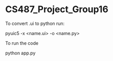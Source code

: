 # CS487_Project_Group16
To convert .ui to python run:

pyuic5 -x <name.ui> -o <name.py>


To run the code

python app.py
